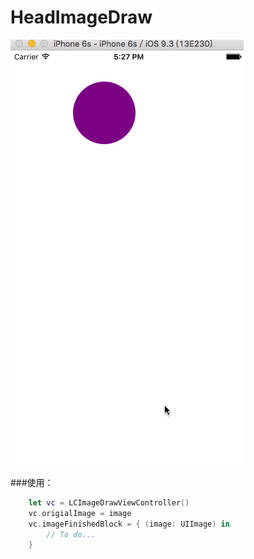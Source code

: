 # HeadImageDraw
![效果](https://github.com/LiuChang712/HeadImageDraw/blob/master/HeadImageDraw/headImage.gif)

###使用：
```Swift
    let vc = LCImageDrawViewController()
    vc.origialImage = image
    vc.imageFinishedBlock = { (image: UIImage) in
        // To do...
    }
```
